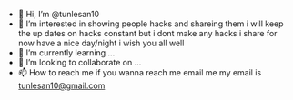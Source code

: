 - 👋 Hi, I’m @tunlesan10
- 👀 I’m interested in showing people hacks and shareing them i will keep the up dates on hacks constant but i dont make any hacks i share for now have a nice day/night i wish you all well
- 🌱 I’m currently learning ...
- 💞️ I’m looking to collaborate on ...
- 📫 How to reach me if you wanna reach me email me my email is tunlesan10@gmail.com

<!---
tunlesan10/tunlesan10 is a ✨ special ✨ repository because its `README.md` (this file) appears on your GitHub profile.
You can click the Preview link to take a look at your changes.
--->
